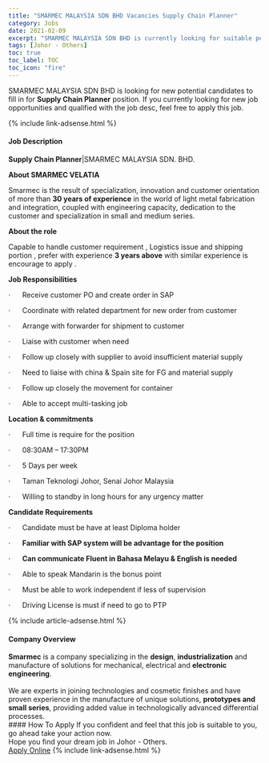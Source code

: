 ```yaml
---
title: "SMARMEC MALAYSIA SDN BHD Vacancies Supply Chain Planner" 
category: Jobs 
date: 2021-02-09 
excerpt: "SMARMEC MALAYSIA SDN BHD is currently looking for suitable person to fill in the Supply Chain Planner which based in Johor - Others" 
tags: [Johor - Others] 
toc: true 
toc_label: TOC 
toc_icon: "fire" 
--- 
```


<p>SMARMEC MALAYSIA SDN BHD is looking for new potential candidates to fill in for <b>Supply Chain Planner</b> position. If you currently looking for new job opportunities and qualified with the job desc, feel free to apply this job.
</p>{% include link-adsense.html %} 
<div><div><h4>Job Description</h4></div><div><div><span><div><p><strong>Supply Chain Planner</strong>|SMARMEC MALAYSIA SDN. BHD.</p><p><strong>About SMARMEC VELATIA</strong></p><p>Smarmec is the result of specialization, innovation and customer orientation of more than&#160;<strong>30 years of experience</strong>&#160;in the world of light metal fabrication and integration, coupled with engineering capacity, dedication to the customer and specialization in small and medium series.</p><p><strong>About the role</strong></p><p>Capable to handle customer requirement , Logistics issue and shipping portion , prefer with experience <strong>3 years above</strong> with similar experience is encourage to apply .</p><p><strong>Job Responsibilities</strong></p><p>&#183;&#160;&#160;&#160;&#160;&#160;&#160;Receive customer PO and create order in SAP</p><p>&#183;&#160;&#160;&#160;&#160;&#160;&#160;Coordinate with related department for new order from customer</p><p>&#183;&#160;&#160;&#160;&#160;&#160;&#160;Arrange with forwarder for shipment to customer</p><p>&#183;&#160;&#160;&#160;&#160;&#160;&#160;Liaise with customer when need</p><p>&#183;&#160;&#160;&#160;&#160;&#160;&#160;Follow up closely with supplier to avoid insufficient material supply</p><p>&#183;&#160;&#160;&#160;&#160;&#160;&#160;Need to liaise with china &amp; Spain site for FG and material supply</p><p>&#183;&#160;&#160;&#160;&#160;&#160;&#160;Follow up closely the movement for container</p><p>&#183;&#160;&#160;&#160;&#160;&#160;&#160;Able to accept multi-tasking job</p><p><strong>Location &amp; commitments</strong></p><p>&#183;&#160;&#160;&#160;&#160;&#160;&#160;Full time is require for the position</p><p>&#183;&#160;&#160;&#160;&#160;&#160;&#160;08:30AM &#8211; 17:30PM</p><p>&#183;&#160;&#160;&#160;&#160;&#160;&#160;5 Days per week</p><p>&#183;&#160;&#160;&#160;&#160;&#160;&#160;Taman Teknologi Johor, Senai Johor Malaysia</p><p>&#183;&#160;&#160;&#160;&#160;&#160;&#160;Willing to standby in long hours for any urgency matter</p><p><strong>Candidate Requirements</strong></p><p>&#183;&#160;&#160;&#160;&#160;&#160;&#160;Candidate must be have at least Diploma holder</p><p>&#183;&#160;&#160;&#160;&#160;&#160;&#160;<strong>Familiar with SAP system will be advantage for the position</strong></p><p>&#183;&#160;&#160;&#160;&#160;&#160;&#160;<strong>Can communicate Fluent in Bahasa Melayu &amp; English is needed</strong></p><p>&#183;&#160;&#160;&#160;&#160;&#160;&#160;Able to speak Mandarin is the bonus point</p><p>&#183;&#160;&#160;&#160;&#160;&#160;&#160;Must be able to work independent if less of supervision</p><p>&#183;&#160;&#160;&#160;&#160;&#160;&#160;Driving License is must if need to go to PTP</p></div></span></div></div></div> 
{% include article-adsense.html %} 
<div><div><h4>Company Overview</h4></div><div><div><span><div><div><strong>Smarmec</strong>&#160;is a company specializing in the&#160;<strong>design</strong>,&#160;<strong>industrialization</strong>&#160;and manufacture of solutions for mechanical, electrical and&#160;<strong>electronic engineering</strong>.<br>
<br>
We are experts in joining technologies and cosmetic finishes and have proven experience in the manufacture of unique solutions,&#160;<strong>prototypes and small series</strong>, providing added value in technologically advanced differential processes.</div></div></span></div></div></div> 
#### How To Apply 
If you confident and feel that this job is suitable to you, go ahead take your action now. <br/> 
Hope you find your dream job in Johor - Others. <br/> 
<a href="https://www.jobstreet.com.my/en/job/supply-chain-planner-4478274?jobId=jobstreet-my-job-4478274&" class="btn btn--info" target="_blank" rel="nofollow noopenner">Apply Online</a> 
{% include link-adsense.html %} 